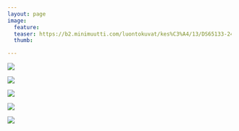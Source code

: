 ```yaml
---
layout: page
image:
  feature:
  teaser: https://b2.minimuutti.com/luontokuvat/kes%C3%A4/13/DS65133-245px.jpg
  thumb:

---
```


![](https://b2.minimuutti.com/luontokuvat/kes%C3%A4/13/DS65180-800px.jpg)

![](https://b2.minimuutti.com/luontokuvat/kes%C3%A4/13/DS65184-800px.jpg)

![](https://b2.minimuutti.com/luontokuvat/kes%C3%A4/13/DS65147-800px.jpg)

![](https://b2.minimuutti.com/luontokuvat/kes%C3%A4/13/DS65136-800px.jpg)

![](https://b2.minimuutti.com/luontokuvat/kes%C3%A4/13/DS65133-800px.jpg)
